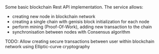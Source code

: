 Some basic blockchain Rest API implementation. The service allows:
 *  creating new node in blockchain network
 *  creating a single chain with genisis block initialization for each node
 *  perform mining (Proof-Of-Work), adding new transaction to the chain
 *  synchronisation between nodes with Consensus algorithm

TODO: Allow creating secure transactions between user within blockchain network using Elliptic-curve cryptography